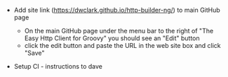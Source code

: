 
* Add site link (https://dwclark.github.io/http-builder-ng/) to main GitHub page
    - On the main GitHub page under the menu bar to the right of "The Easy Http Client for Groovy" you should see an "Edit" button
    - click the edit button and paste the URL in the web site box and click "Save"

* Setup CI - instructions to dave


    
